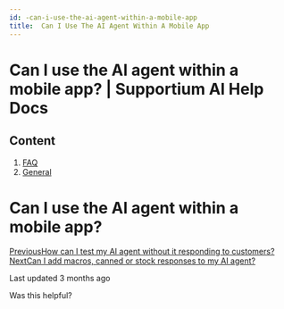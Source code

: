 ```yaml
---
id: -can-i-use-the-ai-agent-within-a-mobile-app
title:  Can I Use The AI Agent Within A Mobile App
---
```



# Can I use the AI agent within a mobile app? | Supportium AI Help Docs

## Content

  1. [FAQ](/faq)
  2. [General](/faq/general)

# Can I use the AI agent within a mobile app?

[PreviousHow can I test my AI agent without it responding to customers?](/faq/general/how-can-i-test-my-ai-agent-without-it-responding-to-customers)[NextCan I add macros, canned or stock responses to my AI agent?](/faq/general/can-i-add-macros-canned-or-stock-responses-to-my-ai-agent)

Last updated 3 months ago

Was this helpful?
